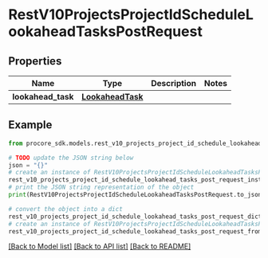 # RestV10ProjectsProjectIdScheduleLookaheadTasksPostRequest


## Properties

Name | Type | Description | Notes
------------ | ------------- | ------------- | -------------
**lookahead_task** | [**LookaheadTask**](LookaheadTask.md) |  | 

## Example

```python
from procore_sdk.models.rest_v10_projects_project_id_schedule_lookahead_tasks_post_request import RestV10ProjectsProjectIdScheduleLookaheadTasksPostRequest

# TODO update the JSON string below
json = "{}"
# create an instance of RestV10ProjectsProjectIdScheduleLookaheadTasksPostRequest from a JSON string
rest_v10_projects_project_id_schedule_lookahead_tasks_post_request_instance = RestV10ProjectsProjectIdScheduleLookaheadTasksPostRequest.from_json(json)
# print the JSON string representation of the object
print(RestV10ProjectsProjectIdScheduleLookaheadTasksPostRequest.to_json())

# convert the object into a dict
rest_v10_projects_project_id_schedule_lookahead_tasks_post_request_dict = rest_v10_projects_project_id_schedule_lookahead_tasks_post_request_instance.to_dict()
# create an instance of RestV10ProjectsProjectIdScheduleLookaheadTasksPostRequest from a dict
rest_v10_projects_project_id_schedule_lookahead_tasks_post_request_from_dict = RestV10ProjectsProjectIdScheduleLookaheadTasksPostRequest.from_dict(rest_v10_projects_project_id_schedule_lookahead_tasks_post_request_dict)
```
[[Back to Model list]](../README.md#documentation-for-models) [[Back to API list]](../README.md#documentation-for-api-endpoints) [[Back to README]](../README.md)



